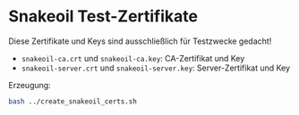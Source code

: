 # Snakeoil Test-Zertifikate

Diese Zertifikate und Keys sind ausschließlich für Testzwecke gedacht!

- `snakeoil-ca.crt` und `snakeoil-ca.key`: CA-Zertifikat und Key
- `snakeoil-server.crt` und `snakeoil-server.key`: Server-Zertifikat und Key

Erzeugung:
```bash
bash ../create_snakeoil_certs.sh
```
